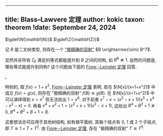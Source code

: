 
---
title: Blass–Lawvere 定理
author: kokic
taxon: theorem
!date: September 24, 2024
---

$\gdef\N{\mathbf{N}}$
$\gdef\Z{\mathbf{Z}}$

记 $B$ 是二叉树类型, 则存在一个 ["极精确的双射"](/bib/blass1995seven.md) $B \xrightarrow{\sim} B^7$. 

显然并非所有 $\zeta_6$ 满足的等式都能提升到 $B$ 之间的同构, 如 $B^6 \ncong 1$. 自然的问题是, 哪些等式能提升到同构? 这个问题由下面的 [Fiore--Leinster 定理](/data-structure/fiore-leinster.md) 回答. 

[.](/data-structure/fiore-leinster.md#:embed)

特别的, 取 $f(x)=1+x^2$, [Fiore--Leinster 定理](/data-structure/fiore-leinster) 表明, 若在 $\N[x]/(x=1+x^2)$ 中成立  $f(x) = g(x)$, 则存在 "极精确的双射" $f(B) \cong g(B)$. 在 $\N[x]/(x=1+x^2)$ 中可以演绎得到 $x=x^7$ 但无法给出 $1=x^6$. 对于前者 $x^7-x = (x^2-x+1)(x^5+x^4-x^2-x) = 0$. 再看 $x^4 + x^2 + 1 = (x^2 + x + 1)(x^2 - x + 1)$, 这给出 $B^4+B^2+1 \ncong 0$, $B^4+B^2+B+1=B$. 

这套想法亦可应用于其他树结构, 如有根平面树, 其每个结点有 $0$, $1$ 或 $2$ 个子结点, 即 $T \cong 1+T+T^2$. 由 [Fiore--Leinster 定理](/data-structure/fiore-leinster.md), 存在 "极精确的双射" $T \cong T^5$.
